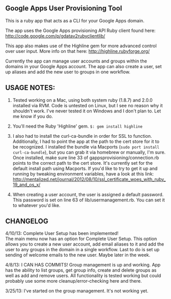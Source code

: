 Google Apps User Provisioning Tool
---------------------------------------

This is a ruby app that acts as a CLI for your Google Apps domain.

The app uses the Google Apps provisioning API Ruby client found here: http://code.google.com/p/gdatav2rubyclientlib/

This app also makes use of the Highline gem for more advanced control over user input. 
More info on that here: http://highline.rubyforge.org/

Currently the app can manage user accounts and groups within the domains in your Google Apps account. The app can also
create a user, set up aliases and add the new user to groups in one workflow.


USAGE NOTES:
-------------

1.	Tested working on a Mac, using both system ruby (1.8.7) and 2.0.0 installed via RVM. Code is untested on Linux, but I see no reason why it shouldn't work. I've never tested it on Windows
and I don't plan to. Let me know if you do.

2.	You'll need the Ruby 'Highline' gem. `$: gem install highline`

3.	I also had to install the curl-ca-bundle in order for SSL to function. Additionally, I had to point the app at the path to the cert store for it to be recognized. I installed the bundle via
Macports (`sudo port install curl-ca-bundle`), but you can grab it via homebrew or manually, I'm sure. Once installed, make sure line 33 of gappsprovisioning/connection.rb points to the correct 
path to the cert store. It's currently set for the default install path using Macports. If you'd like to try to get it up and running by tweaking environment variables, have a look at this 
link: http://mentalized.net/journal/2012/08/10/ssl_certificate_woes_with_ruby_19_and_os_x/

4.	When creating a user account, the user is assigned a default password. This password is set on line 63 of lib/usermanagement.rb. You can set it to whatever you'd like.



CHANGELOG
------------

4/10/13: Complete User Setup has been implemented!  
The main menu now has an option for Complete User Setup. This option allows you to create a new user account, add email aliases to it and add the user to any groups in the domain in a single workflow. Last to do is set up sending of welcome
emails to the new user. Maybe later in the week.

4/8/13: I CAN HAS COMMITS! Group management is up and working. App has the ability to list groups, get group info, create and delete groups as well as add and remove users. All functionality is 
tested working but could probably use some more cleanup/error-checking here and there.


3/25/13: I've started on the group management. It's not working yet. 
